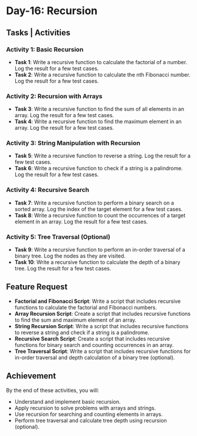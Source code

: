 # Day-16: Recursion

## Tasks | Activities

### Activity 1: Basic Recursion

- **Task 1**: Write a recursive function to calculate the factorial of a number. Log the result for a few test cases.
- **Task 2**: Write a recursive function to calculate the nth Fibonacci number. Log the result for a few test cases.

### Activity 2: Recursion with Arrays

- **Task 3**: Write a recursive function to find the sum of all elements in an array. Log the result for a few test cases.
- **Task 4**: Write a recursive function to find the maximum element in an array. Log the result for a few test cases.

### Activity 3: String Manipulation with Recursion

- **Task 5**: Write a recursive function to reverse a string. Log the result for a few test cases.
- **Task 6**: Write a recursive function to check if a string is a palindrome. Log the result for a few test cases.

### Activity 4: Recursive Search

- **Task 7**: Write a recursive function to perform a binary search on a sorted array. Log the index of the target element for a few test cases.
- **Task 8**: Write a recursive function to count the occurrences of a target element in an array. Log the result for a few test cases.

### Activity 5: Tree Traversal (Optional)

- **Task 9**: Write a recursive function to perform an in-order traversal of a binary tree. Log the nodes as they are visited.
- **Task 10**: Write a recursive function to calculate the depth of a binary tree. Log the result for a few test cases.

## Feature Request

- **Factorial and Fibonacci Script**: Write a script that includes recursive functions to calculate the factorial and Fibonacci numbers.
- **Array Recursion Script**: Create a script that includes recursive functions to find the sum and maximum element of an array.
- **String Recursion Script**: Write a script that includes recursive functions to reverse a string and check if a string is a palindrome.
- **Recursive Search Script**: Create a script that includes recursive functions for binary search and counting occurrences in an array.
- **Tree Traversal Script**: Write a script that includes recursive functions for in-order traversal and depth calculation of a binary tree (optional).

## Achievement

By the end of these activities, you will:

- Understand and implement basic recursion.
- Apply recursion to solve problems with arrays and strings.
- Use recursion for searching and counting elements in arrays.
- Perform tree traversal and calculate tree depth using recursion (optional).

